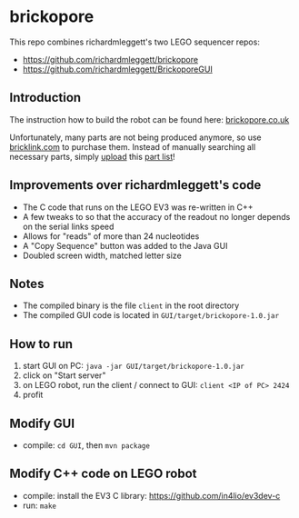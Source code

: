 # brickopore

This repo combines richardmleggett's two LEGO sequencer repos:

- https://github.com/richardmleggett/brickopore
- https://github.com/richardmleggett/BrickoporeGUI

## Introduction

The instruction how to build the robot can be found here: [brickopore.co.uk](http://brickopore.co.uk/technology/)

Unfortunately, many parts are not being produced anymore, so use [bricklink.com](https://www.bricklink.com/) to purchase
them. Instead of manually searching all necessary parts, simply [upload](https://www.bricklink.com/help.asp?helpID=207)
this [part list](parts_list/bricklink-order.xml)!

## Improvements over richardmleggett's code

- The C code that runs on the LEGO EV3 was re-written in C++
- A few tweaks to so that the accuracy of the readout no longer depends on the
  serial links speed
- Allows for "reads" of more than 24 nucleotides
- A "Copy Sequence" button was added to the Java GUI
- Doubled screen width, matched letter size

## Notes

- The compiled binary is the file `client` in the root directory
- The compiled GUI code is located in `GUI/target/brickopore-1.0.jar`

## How to run

1) start GUI on PC: `java -jar GUI/target/brickopore-1.0.jar`
2) click on "Start server"
3) on LEGO robot, run the client / connect to GUI: `client <IP of PC> 2424`
4) profit

## Modify GUI

- compile: `cd GUI`, then `mvn package`

## Modify C++ code on LEGO robot

- compile: install the EV3 C library: https://github.com/in4lio/ev3dev-c
- run: `make`
